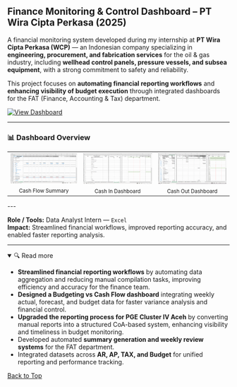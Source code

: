 ## Finance Monitoring & Control Dashboard – PT Wira Cipta Perkasa (2025)

A financial monitoring system developed during my internship at **PT Wira Cipta Perkasa (WCP)** — an Indonesian company specializing in **engineering, procurement, and fabrication services** for the oil & gas industry, including **wellhead control panels, pressure vessels, and subsea equipment**, with a strong commitment to safety and reliability.

This project focuses on **automating financial reporting workflows** and **enhancing visibility of budget execution** through integrated dashboards for the FAT (Finance, Accounting & Tax) department.

[![View Dashboard](https://img.shields.io/badge/View-Dashboard-blue)](<!-- ADD_DASHBOARD_LINK -->)

---
### 📊 Dashboard Overview

<table>
<tr>
<td align="center"><img src="https://raw.githubusercontent.com/rizalarb/Finance-Monitoring-Control-Dashboard/master/CF_SUMMARY.png" width="260"/><br><sub>Cash Flow Summary</sub></td>
<td align="center"><img src="https://raw.githubusercontent.com/rizalarb/Finance-Monitoring-Control-Dashboard/master/CASH%20IN.png" width="260"/><br><sub>Cash In Dashboard</sub></td>
<td align="center"><img src="https://raw.githubusercontent.com/rizalarb/Finance-Monitoring-Control-Dashboard/master/CASH-OUT.png" width="260"/><br><sub>Cash Out Dashboard</sub></td>
</tr>
</table>
---

**Role / Tools:** Data Analyst Intern — `Excel`  
**Impact:** Streamlined financial workflows, improved reporting accuracy, and enabled faster reporting analysis.

---

<details open>
<summary>🔍 Read more</summary>

- **Streamlined financial reporting workflows** by automating data aggregation and reducing manual compilation tasks, improving efficiency and accuracy for the finance team.  
- **Designed a Budgeting vs Cash Flow dashboard** integrating weekly actual, forecast, and budget data for faster variance analysis and financial control.  
- **Upgraded the reporting process for PGE Cluster IV Aceh** by converting manual reports into a structured CoA-based system, enhancing visibility and timeliness in budget monitoring.  
- Developed automated **summary generation and weekly review systems** for the FAT department.  
- Integrated datasets across **AR, AP, TAX, and Budget** for unified reporting and performance tracking.

</details>

[Back to Top](#finance-monitoring--control-dashboard--pt-wira-cipta-perkasa-2025)
